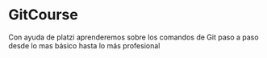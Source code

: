 # GitCourse
Con  ayuda de platzi aprenderemos sobre los comandos de Git paso a paso desde lo mas básico hasta lo más profesional 
